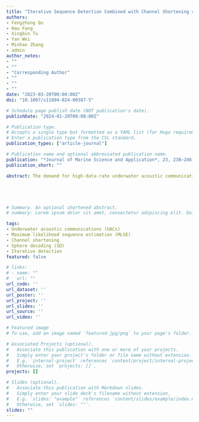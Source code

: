```yaml
---
title: "Iterative Sequence Detection Combined with Channel Shortening and Sphere Decoding in Underwater Acoustic Communications"
authors:
- Fengzhong Qu
- Hao Fang
- Xingbin Tu
- Yan Wei
- Minhao Zhang
- admin
author_notes:
- ""
- ""
- "Corresponding Author"
- ""
- ""
- ""
date: "2023-03-20T00:00:00Z"
doi: "10.1007/s11804-024-00387-5"

# Schedule page publish date (NOT publication's date).
publishDate: "2024-01-20T00:00:00Z"

# Publication type.
# Accepts a single type but formatted as a YAML list (for Hugo requirements).
# Enter a publication type from the CSL standard.
publication_types: ["article-journal"]

# Publication name and optional abbreviated publication name.
publication: "*Journal of Marine Science and Application*, 23, 238–246 (2024)"
publication_short: ""

abstract: The demand for high-data-rate underwater acoustic communications (UACs) in marine development is increasing; however, severe multipaths make demodulation a challenge. The decision feedback equalizer (DFE) is one of the most popular equalizers in UAC; however, it is not the optimal algorithm. Although maximum likelihood sequence estimation (MLSE) is the optimal algorithm, its complexity increases exponentially with the number of channel taps, making it challenging to apply to UAC. Therefore, this paper proposes a complexity-reduced MLSE to improve the bit error rate (BER) performance in multipath channels. In the proposed algorithm, the original channel is first shortened using a channel-shortening method, and several dominant channel taps are selected for MLSE. Subsequently, sphere decoding (SD) is performed in the following MLSE. Iterations are applied to eliminate inter-symbol interference caused by weak channel taps. The simulation and sea experiment demonstrate the superiority of the proposed algorithm. The simulation results show that channel shortening combined with SD can drastically reduce computational complexity, and iterative SD performs better than DFE based on recursive least squares (RLS-DFE), DFE based on improved proportionate normalized least mean squares (IPNLMS-DFE), and channel estimation-based DFE (CE-DFE). Moreover, the sea experimental results at Zhairuoshan Island in Zhoushan show that the proposed receiver scheme has improved BER performance over RLS-DFE, IPNLMS-DFE, and CE-DFE. Compared with the RLS-DFE, the BER, after five iterations, is reduced from 0.007 6 to 0.003 7 in the 8–12 kHz band and from 0.151 6 to 0.114 5 in the 13–17 kHz band at a distance of 2 000 m. Thus, the proposed algorithm makes it possible to apply MLSE in UAC in practical scenarios.





# Summary. An optional shortened abstract.
# summary: Lorem ipsum dolor sit amet, consectetur adipiscing elit. Duis posuere tellus ac convallis placerat. Proin tincidunt magna sed ex sollicitudin condimentum.

tags:
- Underwater acoustic communications (UACs)
- Maximum likelihood sequence estimation (MLSE)
- Channel shortening
- Sphere decoding (SD)
- Iterative detection
featured: false

# links:
# - name: ""
#   url: ""
url_code: ''
url_dataset: ''
url_poster: ''
url_project: ''
url_slides: ''
url_source: ''
url_video: ''

# Featured image
# To use, add an image named `featured.jpg/png` to your page's folder. 

# Associated Projects (optional).
#   Associate this publication with one or more of your projects.
#   Simply enter your project's folder or file name without extension.
#   E.g. `internal-project` references `content/project/internal-project/index.md`.
#   Otherwise, set `projects: []`.
projects: []

# Slides (optional).
#   Associate this publication with Markdown slides.
#   Simply enter your slide deck's filename without extension.
#   E.g. `slides: "example"` references `content/slides/example/index.md`.
#   Otherwise, set `slides: ""`.
slides: ""
---
```

